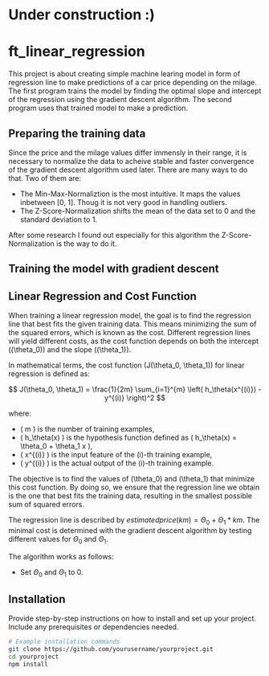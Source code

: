 # Under construction :)

# ft_linear_regression
This project is about creating simple machine learing model in form of regression line to make predictions of a car price depending on the milage. The first program trains the model by finding the optimal slope and intercept of the regression using the gradient descent algorithm. The second program uses that trained model to make a prediction.

## Preparing the training data
Since the price and the milage values differ immensly in their range, it is necessary to normalize the data to acheive stable and faster convergence of the gradient descent algorithm used later. There are many ways to do that. Two of them are: 
- The Min-Max-Normaliztion is the most intuitive. It maps the values inbetween [0, 1]. Thoug it is not very good in handling outliers.
- The Z-Score-Normalization shifts the mean of the data set to 0 and the standard deviation to 1.

After some research I found out especially for this algorithm the Z-Score-Normalization is the way to do it.

## Training the model with gradient descent
## Linear Regression and Cost Function

When training a linear regression model, the goal is to find the regression line that best fits the given training data. This means minimizing the sum of the squared errors, which is known as the cost. Different regression lines will yield different costs, as the cost function depends on both the intercept (\(\theta_0\)) and the slope (\(\theta_1\)).

In mathematical terms, the cost function \(J(\theta_0, \theta_1)\) for linear regression is defined as:

$$
J(\theta_0, \theta_1) = \frac{1}{2m} \sum_{i=1}^{m} \left( h_\theta(x^{(i)}) - y^{(i)} \right)^2
$$

where:
- \( m \) is the number of training examples,
- \( h_\theta(x) \) is the hypothesis function defined as \( h_\theta(x) = \theta_0 + \theta_1 x \),
- \( x^{(i)} \) is the input feature of the \(i\)-th training example,
- \( y^{(i)} \) is the actual output of the \(i\)-th training example.

The objective is to find the values of \(\theta_0\) and \(\theta_1\) that minimize this cost function. By doing so, we ensure that the regression line we obtain is the one that best fits the training data, resulting in the smallest possible sum of squared errors.


The regression line is described by $estimated price(km) = Θ_0 + Θ_1 * km$.
The minimal cost is determined with the gradient descent algorithm by testing different values for $Θ_0$ and $Θ_1$. 

The algorithm works as follows:
- Set $Θ_0$ and $Θ_1$ to 0.

## Installation

Provide step-by-step instructions on how to install and set up your project. Include any prerequisites or dependencies needed.

```bash
# Example installation commands
git clone https://github.com/yourusername/yourproject.git
cd yourproject
npm install
